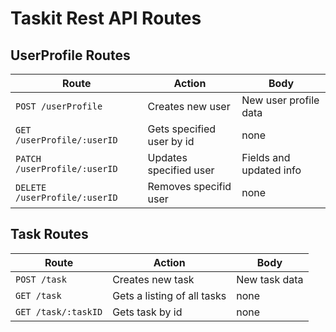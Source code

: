 # Taskit Rest API Routes

## UserProfile Routes
Route | Action | Body
---|---|---
`POST /userProfile` | Creates new user | New user profile data
`GET /userProfile/:userID` | Gets specified user by id | none
`PATCH /userProfile/:userID` | Updates specified user | Fields and updated info
`DELETE /userProfile/:userID` | Removes specifid user | none


## Task Routes
Route | Action | Body
---|---|---
`POST /task` | Creates new task | New task data
`GET /task` | Gets a listing of all tasks | none
`GET /task/:taskID` | Gets task by id | none